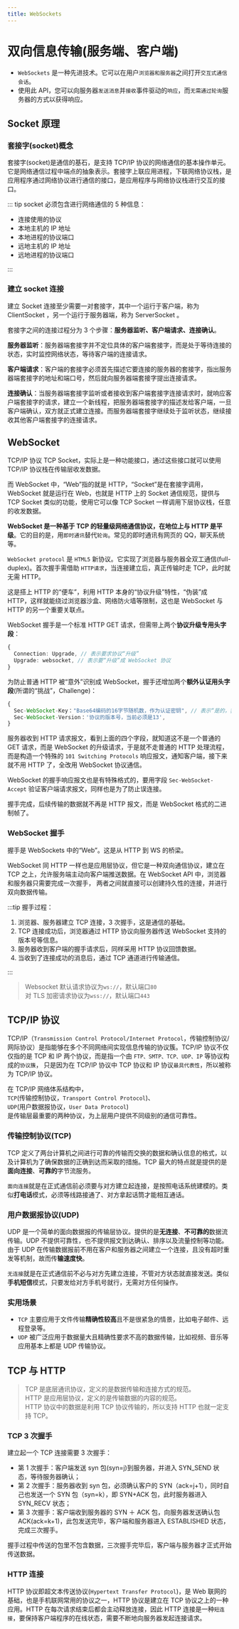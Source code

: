```yaml
---
title: WebSockets
---
```


# 双向信息传输(服务端、客户端)

- `WebSockets` 是一种先进技术。它可以在用户`浏览器和服务器`之间打开`交互式通信会话`。
- 使用此 API，您可以向服务器`发送消息`并`接收`事件驱动的`响应`，而`无需通过轮询`服务器的方式以获得响应。

## Socket 原理

### 套接字(socket)概念

套接字(socket)是通信的基石，是支持 TCP/IP 协议的网络通信的基本操作单元。它是网络通信过程中端点的抽象表示。套接字上联应用进程，下联网络协议栈，是应用程序通过网络协议进行通信的接口，是应用程序与网络协议栈进行交互的接口。

::: tip socket 必须包含进行网络通信的 5 种信息：

- 连接使用的协议
- 本地主机的 IP 地址
- 本地进程的协议端口
- 远地主机的 IP 地址
- 远地进程的协议端口

:::

### 建立 socket 连接

建立 Socket 连接至少需要一对套接字，其中一个运行于客户端，称为 ClientSocket ，另一个运行于服务器端，称为 ServerSocket 。

套接字之间的连接过程分为 3 个步骤：**服务器监听、客户端请求、连接确认**。

**服务器监听**：服务器端套接字并不定位具体的客户端套接字，而是处于等待连接的状态，实时监控网络状态，等待客户端的连接请求。

**客户端请求**：客户端的套接字必须首先描述它要连接的服务器的套接字，指出服务器端套接字的地址和端口号，然后就向服务器端套接字提出连接请求。

**连接确认**：当服务器端套接字监听或者接收到客户端套接字连接请求时，就响应客户端套接字的请求，建立一个新线程，把服务器端套接字的描述发给客户端，一旦客户端确认，双方就正式建立连接。而服务器端套接字继续处于监听状态，继续接收其他客户端套接字的连接请求。

## WebSocket

TCP/IP 协议 TCP Socket，实际上是一种功能接口，通过这些接口就可以使用 TCP/IP 协议栈在传输层收发数据。

而 WebSocket 中，“Web”指的就是 HTTP，“Socket”是在套接字调用，WebSocket 就是运行在 Web，也就是 HTTP 上的 Socket 通信规范，提供与 TCP Socket 类似的功能，使用它可以像 TCP Socket 一样调用下层协议栈，任意的收发数据。

**WebSocket 是一种基于 TCP 的轻量级网络通信协议，在地位上与 HTTP 是平级**。它的目的是，用`即时通讯`替代`轮询`。常见的即时通讯有网页的 QQ，聊天系统等。

`WebSocket protocol` 是 `HTML5` 新协议。它实现了浏览器与服务器全双工通信(full-duplex)。首次握手需借助 `HTTP请求`，当连接建立后，真正传输时走 TCP，此时就无需 HTTP。

这是搭上 HTTP 的“便车”，利用 HTTP 本身的“协议升级”特性，“伪装”成 HTTP，这样就能绕过浏览器沙盒、网络防火墙等限制，这也是 WebSocket 与 HTTP 的另一个重要关联点。

WebSocket 握手是一个标准 HTTP GET 请求，但需带上两个**协议升级专用头字段**：

```ts
{
  Connection: Upgrade, // 表示要求协议“升级”
  Upgrade: websocket, // 表示要“升级”成 WebSocket 协议
}
```

为防止普通 HTTP 被“意外”识别成 WebSocket，握手还增加两个**额外认证用头字段**(所谓的“挑战”，Challenge)：

```ts
{
  Sec-WebSocket-Key："Base64编码的16字节随机数，作为认证密钥", // 表示“是的，我真的想打开一个 WebSocket 连接。”
  Sec-WebSocket-Version：'协议的版本号，当前必须是13',
}
```

服务器收到 HTTP 请求报文，看到上面的四个字段，就知道这不是一个普通的 GET 请求，而是 WebSocket 的升级请求，于是就不走普通的 HTTP 处理流程，而是构造一个特殊的 `101 Switching Protocols` 响应报文，通知客户端，接下来就不用 HTTP 了，全改用 WebSocket 协议通信。

WebSocket 的握手响应报文也是有特殊格式的，要用字段 `Sec-WebSocket-Accept` 验证客户端请求报文，同样也是为了防止误连接。

握手完成，后续传输的数据就不再是 HTTP 报文，而是 WebSocket 格式的二进制帧了。

### WebSocket 握手

握手是 WebSockets 中的“Web”。这是从 HTTP 到 WS 的桥梁。

WebSocket 同 HTTP 一样也是应用层协议，但它是一种双向通信协议，建立在 TCP 之上，允许服务端主动向客户端推送数据。在 WebSocket API 中，浏览器和服务器只需要完成一次握手， 两者之间就直接可以创建持久性的连接，并进行双向数据传输。

:::tip 握手过程：

1. 浏览器、服务器建立 TCP 连接，3 次握手，这是通信的基础。
2. TCP 连接成功后，浏览器通过 HTTP 协议向服务器传送 WebSocket 支持的版本号等信息。
3. 服务器收到客户端的握手请求后，同样采用 HTTP 协议回馈数据。
4. 当收到了连接成功的消息后，通过 TCP 通道进行传输通信。

:::

> Websocket 默认请求协议为`ws://`，默认端口`80`  
> 对 TLS 加密请求协议为`wss://`，默认端口`443`

## TCP/IP 协议

TCP/IP（`Transmission Control Protocol/Internet Protocol`，传输控制协议/网际协议）是指能够在多个不同网络间实现信息传输的协议簇。TCP/IP 协议不仅仅指的是 TCP 和 IP 两个协议，而是指一个由 `FTP、SMTP、TCP、UDP、IP` 等协议构成的`协议簇`， 只是因为在 TCP/IP 协议中 TCP 协议和 IP 协议`最具代表性`，所以被称为 TCP/IP 协议。

在 TCP/IP 网络体系结构中，  
`TCP`(传输控制协议，`Transport Control Protocol`)、  
`UDP`(用户数据报协议，`User Data Protocol`)  
是传输层最重要的两种协议，为上层用户提供不同级别的通信可靠性。

### 传输控制协议(TCP)

TCP 定义了两台计算机之间进行可靠的传输而交换的数据和确认信息的格式，以及计算机为了确保数据的正确到达而采取的措施。TCP 最大的特点就是提供的是**面向连接**、**可靠的**字节流服务。

`面向连接`就是在正式通信前必须要与对方建立起连接，是按照电话系统建模的。类似**打电话**模式，必须等线路接通了、对方拿起话筒才能相互通话。

### 用户数据报协议(UDP)

UDP 是一个简单的面向数据报的传输层协议。提供的是**无连接**、**不可靠的**数据流传输。UDP 不提供可靠性，也不提供报文到达确认、排序以及流量控制等功能。由于 UDP 在传输数据报前不用在客户和服务器之间建立一个连接，且没有超时重发等机制，故而传**输速度快**。

`无连接`就是在正式通信前不必与对方先建立连接，不管对方状态就直接发送。类似**手机短信**模式，只要发给对方手机号就行，无需对方任何操作。

### 实用场景

- `TCP` 主要应用于文件传输**精确性较高**且不是很紧急的情景，比如电子邮件、远程登录等。
- `UDP` 被广泛应用于数据量大且精确性要求不高的数据传输，比如视频、音乐等应用基本上都是 UDP 传输协议。

## TCP 与 HTTP

> TCP 是底层通讯协议，定义的是数据传输和连接方式的规范。  
> HTTP 是应用层协议，定义的是传输数据的内容的规范。  
> HTTP 协议中的数据是利用 TCP 协议传输的，所以支持 HTTP 也就一定支持 TCP。

### TCP 3 次握手

建立起一个 TCP 连接需要 3 次握手：

- 第 1 次握手：客户端发送 syn 包(syn=j)到服务器，并进入 SYN_SEND 状态，等待服务器确认；
- 第 2 次握手：服务器收到 syn 包，必须确认客户的 SYN（ack=j+1），同时自己也发送一个 SYN 包（syn=k），即 SYN+ACK 包，此时服务器进入 SYN_RECV 状态；
- 第 3 次握手：客户端收到服务器的 SYN ＋ ACK 包，向服务器发送确认包 ACK(ack=k+1)，此包发送完毕，客户端和服务器进入 ESTABLISHED 状态，完成三次握手。

握手过程中传送的包里不包含数据，三次握手完毕后，客户端与服务器才正式开始传送数据。

### HTTP 连接

HTTP 协议即超文本传送协议(`Hypertext Transfer Protocol`)，是 Web 联网的基础，也是手机联网常用的协议之一，HTTP 协议是建立在 TCP 协议之上的一种应用。HTTP 在每次请求结束后都会主动释放连接，因此 HTTP 连接是一种`短连接`，要保持客户端程序的在线状态，需要不断地向服务器发起连接请求。
